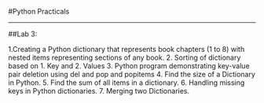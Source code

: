 #Python Practicals

---
##Lab 3:


1.Creating a Python dictionary that represents book chapters (1 to 8) with nested items representing sections of any book.
2. Sorting of dictionary based on 1. Key and 2. Values
3. Python program demonstrating key-value pair deletion using del and pop and popitems
4. Find the size of a Dictionary in Python. 
5. Find the sum of all items in a dictionary.
6. Handling missing keys in Python dictionaries.
7. Merging two Dictionaries.



